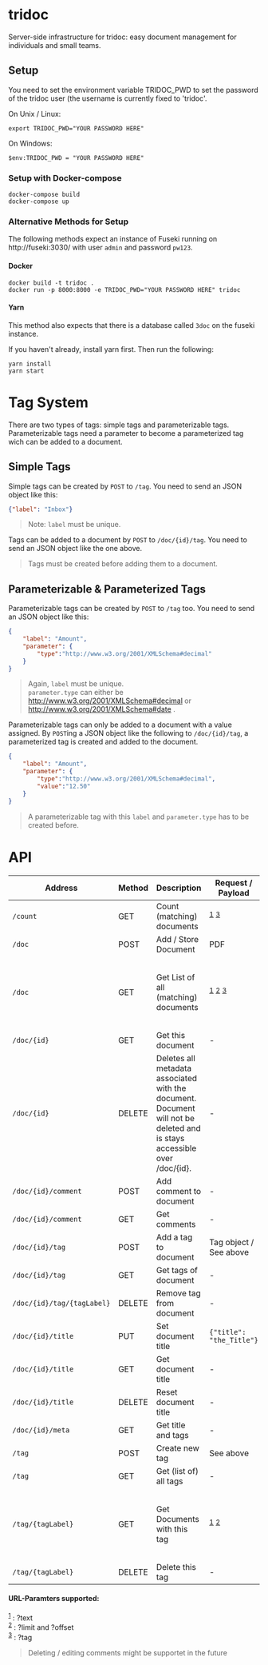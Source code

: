 # tridoc

Server-side infrastructure for tridoc: easy document management for individuals and small teams.

## Setup

You need to set the environment variable TRIDOC_PWD to set the password of
the tridoc user (the username is currently fixed to 'tridoc'.

On Unix / Linux:
```
export TRIDOC_PWD="YOUR PASSWORD HERE"
```

On Windows:
```
$env:TRIDOC_PWD = "YOUR PASSWORD HERE"
```

### Setup with Docker-compose 

```
docker-compose build
docker-compose up
``` 

### Alternative Methods for Setup

The following methods expect an instance of Fuseki running on http://fuseki:3030/ with user `admin`  and password `pw123`. 

#### Docker 

```
docker build -t tridoc .
docker run -p 8000:8000 -e TRIDOC_PWD="YOUR PASSWORD HERE" tridoc
```

#### Yarn
This method also expects that there is a database called `3doc` on the fuseki instance.

If you haven't already, install yarn first. Then run the following:
```
yarn install
yarn start
```

# Tag System

There are two types of tags: simple tags and parameterizable tags. Parameterizable tags need a parameter to become a parameterized tag wich can be added to a document.

## Simple Tags

Simple tags can be created by `POST` to `/tag`. You need to send an JSON object like this:

```json
{"label": "Inbox"}
```

> Note: `label` must be unique.

Tags can be added to a document by `POST` to `/doc/{id}/tag`. You need to send an JSON object like the one above.

> Tags must be created before adding them to a document.

## Parameterizable & Parameterized Tags

Parameterizable tags can be created by `POST` to `/tag` too. You need to send an JSON object like this:

```json
{
    "label": "Amount",
    "parameter": {
        "type":"http://www.w3.org/2001/XMLSchema#decimal"
    }
}
``` 

> Again, `label` must be unique. \
> `parameter.type` can either be http://www.w3.org/2001/XMLSchema#decimal or http://www.w3.org/2001/XMLSchema#date .

Parameterizable tags can only be added to a document with a value assigned. By `POST`ing a JSON object like the following to `/doc/{id}/tag`, a parameterized tag is created and added to the document.

```json
{
    "label": "Amount",
    "parameter": {
        "type":"http://www.w3.org/2001/XMLSchema#decimal",
        "value":"12.50"
    }
}
``` 

> A parameterizable tag with this `label` and `parameter.type` has to be created before.

# API

| Address                    | Method | Description                 | Request / Payload  | Response| Status |
| -                          | -      | -                           | - | - | - |
| `/count`                   | GET    | Count (matching) documents  | <sup>[1](#f1)</sup> <sup>[3](#f3)</sup> | Number | Implemented |
| `/doc`                     | POST   | Add / Store Document        | PDF | - | Implemented |
| `/doc`                     | GET    | Get List of all (matching) documents | <sup>[1](#f1)</sup> <sup>[2](#f2)</sup> <sup>[3](#f3)</sup> | Array of objects with document identifiers and titles (where available) | Implemented |
| `/doc/{id}`                | GET    | Get this document           | - | PDF | Implemented |
| `/doc/{id}`                | DELETE | Deletes all metadata associated with the document. Document will not be deleted and is stays accessible over /doc/{id}. | - | - | Implemented |
| `/doc/{id}/comment`        | POST   | Add comment to document     | - | - | - |
| `/doc/{id}/comment`        | GET    | Get comments                | - | - | - |
| `/doc/{id}/tag`            | POST   | Add a tag to document       | Tag object / See above | - | Implemented |
| `/doc/{id}/tag`            | GET    | Get tags of document        | - | Array of tag objects | Implemented |
| `/doc/{id}/tag/{tagLabel}` | DELETE | Remove tag from document    | - | - | Implemented |
| `/doc/{id}/title`          | PUT    | Set document title          | `{"title": "the_Title"}` | - | Implemented |
| `/doc/{id}/title`          | GET    | Get document title          | - | `{"title": "the_Title"}` | Implemented |
| `/doc/{id}/title`          | DELETE | Reset document title        | - | - | Implemented |
| `/doc/{id}/meta`           | GET    | Get title and tags          | - | - | - |
| `/tag`                     | POST   | Create new tag              | See above | - | Implemented |
| `/tag`                     | GET    | Get (list of) all tags      | - | - | Implemented |
| `/tag/{tagLabel}`          | GET    | Get Documents with this tag | <sup>[1](#f1)</sup> <sup>[2](#f2)</sup> | Array of objects with document identifiers and titles (where available) |  Implemented, same as `/doc?tag={tagLabel}` |
| `/tag/{tagLabel}`          | DELETE | Delete this tag             | - | - | Implemented |

#### URL-Paramters supported:

<sup id="f1">[1](#f1)</sup> : ?text \
<sup id="f2">[2](#f2)</sup> : ?limit and ?offset \
<sup id="f3">[3](#f3)</sup> : ?tag

> Deleting / editing comments might be supportet in the future
